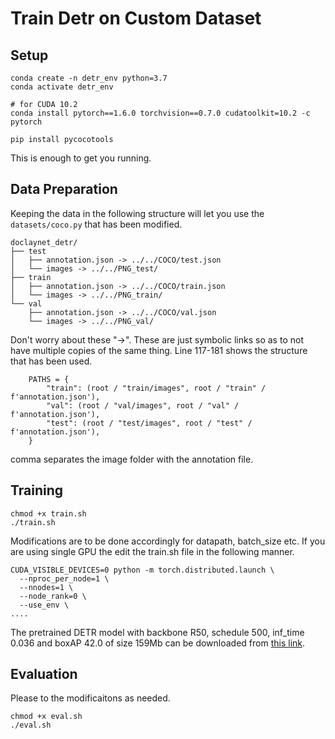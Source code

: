 # Train Detr on Custom Dataset

## Setup
```
conda create -n detr_env python=3.7
conda activate detr_env

# for CUDA 10.2
conda install pytorch==1.6.0 torchvision==0.7.0 cudatoolkit=10.2 -c pytorch

pip install pycocotools
```
This is enough to get you running.

## Data Preparation
Keeping the data in the following structure will let you use the ```datasets/coco.py``` that has been modified.
```
doclaynet_detr/
├── test
│   ├── annotation.json -> ../../COCO/test.json
│   └── images -> ../../PNG_test/
├── train
│   ├── annotation.json -> ../../COCO/train.json
│   └── images -> ../../PNG_train/
└── val
    ├── annotation.json -> ../../COCO/val.json
    └── images -> ../../PNG_val/
```
Don't worry about these "->". These are just symbolic links so as to not have multiple copies of the same thing.
Line 117-181 shows the structure that has been used.

```
    PATHS = {
        "train": (root / "train/images", root / "train" / f'annotation.json'),
        "val": (root / "val/images", root / "val" / f'annotation.json'),
        "test": (root / "test/images", root / "test" / f'annotation.json'),
    }

```
comma separates the image folder with the annotation file.

## Training
```
chmod +x train.sh
./train.sh
```
Modifications are to be done accordingly for datapath, batch_size etc.  If you are using single GPU the edit the train.sh file in the following manner.
```
CUDA_VISIBLE_DEVICES=0 python -m torch.distributed.launch \
  --nproc_per_node=1 \
  --nnodes=1 \
  --node_rank=0 \
  --use_env \
....
```
The pretrained DETR model with backbone R50, schedule 500, inf_time 0.036 and boxAP 42.0 of size 159Mb can be downloaded from [this link](https://drive.google.com/file/d/1V0p4_hQKPPEpmTJ1YYnK9BVQPdWKLzxk/view?usp=sharing).

## Evaluation
Please to the modificaitons as needed.
```
chmod +x eval.sh
./eval.sh
```
